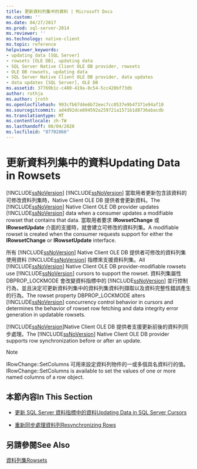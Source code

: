 ```yaml
---
title: 更新資料列集中的資料 | Microsoft Docs
ms.custom: ''
ms.date: 04/27/2017
ms.prod: sql-server-2014
ms.reviewer: ''
ms.technology: native-client
ms.topic: reference
helpviewer_keywords:
- updating data [SQL Server]
- rowsets [OLE DB], updating data
- SQL Server Native Client OLE DB provider, rowsets
- OLE DB rowsets, updating data
- SQL Server Native Client OLE DB provider, data updates
- data updates [SQL Server], OLE DB
ms.assetid: 37769b1c-c480-419a-8c54-5cc420bf73db
author: rothja
ms.author: jroth
ms.openlocfilehash: 993cfb67d4e6b72eec7cc0537e9b47371e94af10
ms.sourcegitcommit: ad4d92dce894592a259721a1571b1d8736abacdb
ms.translationtype: MT
ms.contentlocale: zh-TW
ms.lasthandoff: 08/04/2020
ms.locfileid: "87702866"
---
```

# <a name="updating-data-in-rowsets"></a><span data-ttu-id="ada9d-102">更新資料列集中的資料</span><span class="sxs-lookup"><span data-stu-id="ada9d-102">Updating Data in Rowsets</span></span>
  <span data-ttu-id="ada9d-103">[!INCLUDE[ssNoVersion](../../includes/ssnoversion-md.md)] [!INCLUDE[ssNoVersion](../../includes/ssnoversion-md.md)] 當取用者更新包含該資料的可修改資料列集時，Native Client OLE DB 提供者會更新資料。</span><span class="sxs-lookup"><span data-stu-id="ada9d-103">The [!INCLUDE[ssNoVersion](../../includes/ssnoversion-md.md)] Native Client OLE DB provider updates [!INCLUDE[ssNoVersion](../../includes/ssnoversion-md.md)] data when a consumer updates a modifiable rowset that contains that data.</span></span> <span data-ttu-id="ada9d-104">當取用者要求 **IRowsetChange** 或 **IRowsetUpdate** 介面的支援時，就會建立可修改的資料列集。</span><span class="sxs-lookup"><span data-stu-id="ada9d-104">A modifiable rowset is created when the consumer requests support for either the **IRowsetChange** or **IRowsetUpdate** interface.</span></span>  
  
 <span data-ttu-id="ada9d-105">所有 [!INCLUDE[ssNoVersion](../../includes/ssnoversion-md.md)] Native Client OLE DB 提供者可修改的資料列集使用資料 [!INCLUDE[ssNoVersion](../../includes/ssnoversion-md.md)] 指標來支援資料列集。</span><span class="sxs-lookup"><span data-stu-id="ada9d-105">All [!INCLUDE[ssNoVersion](../../includes/ssnoversion-md.md)] Native Client OLE DB provider-modifiable rowsets use [!INCLUDE[ssNoVersion](../../includes/ssnoversion-md.md)] cursors to support the rowset.</span></span> <span data-ttu-id="ada9d-106">資料列集屬性 DBPROP_LOCKMODE 會改變資料指標中的 [!INCLUDE[ssNoVersion](../../includes/ssnoversion-md.md)] 並行控制行為，並且決定可更新資料列集中的資料列集資料列擷取以及資料完整性錯誤產生的行為。</span><span class="sxs-lookup"><span data-stu-id="ada9d-106">The rowset property DBPROP_LOCKMODE alters [!INCLUDE[ssNoVersion](../../includes/ssnoversion-md.md)] concurrency control behavior in cursors and determines the behavior of rowset row fetching and data integrity error generation in updatable rowsets.</span></span>  
  
 <span data-ttu-id="ada9d-107">[!INCLUDE[ssNoVersion](../../includes/ssnoversion-md.md)]Native Client OLE DB 提供者支援更新前後的資料列同步處理。</span><span class="sxs-lookup"><span data-stu-id="ada9d-107">The [!INCLUDE[ssNoVersion](../../includes/ssnoversion-md.md)] Native Client OLE DB provider supports row synchronization before or after an update.</span></span>  
  
> [!NOTE]  
>  <span data-ttu-id="ada9d-108">IRowChange::SetColumns 可用來設定資料列物件的一或多個具名資料行的值。</span><span class="sxs-lookup"><span data-stu-id="ada9d-108">IRowChange::SetColumns is available to set the values of one or more named columns of a row object.</span></span>  
  
## <a name="in-this-section"></a><span data-ttu-id="ada9d-109">本節內容</span><span class="sxs-lookup"><span data-stu-id="ada9d-109">In This Section</span></span>  
  
-   [<span data-ttu-id="ada9d-110">更新 SQL Server 資料指標中的資料</span><span class="sxs-lookup"><span data-stu-id="ada9d-110">Updating Data in SQL Server Cursors</span></span>](updating-data-in-sql-server-cursors.md)  
  
-   [<span data-ttu-id="ada9d-111">重新同步處理資料列</span><span class="sxs-lookup"><span data-stu-id="ada9d-111">Resynchronizing Rows</span></span>](updating-data-in-rowsets-resynchronizing-rows.md)  
  
## <a name="see-also"></a><span data-ttu-id="ada9d-112">另請參閱</span><span class="sxs-lookup"><span data-stu-id="ada9d-112">See Also</span></span>  
 [<span data-ttu-id="ada9d-113">資料列集</span><span class="sxs-lookup"><span data-stu-id="ada9d-113">Rowsets</span></span>](rowsets.md)  
  
  
